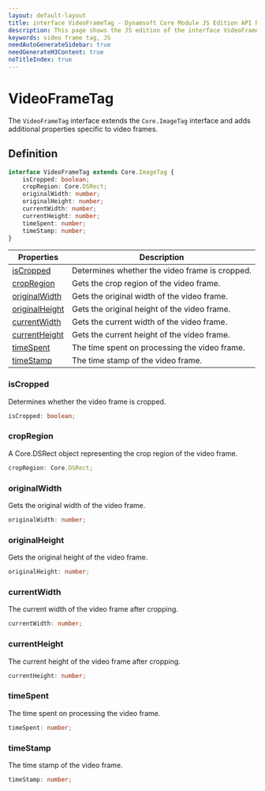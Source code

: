 ```yaml
---
layout: default-layout
title: interface VideoFrameTag - Dynamsoft Core Module JS Edition API Reference
description: This page shows the JS edition of the interface VideoFrameTag in Dynamsoft Core Module.
keywords: video frame tag, JS
needAutoGenerateSidebar: true
needGenerateH3Content: true
noTitleIndex: true
---
```


# VideoFrameTag

The `VideoFrameTag` interface extends the `Core.ImageTag` interface and adds additional properties specific to video frames.

## Definition

```typescript
interface VideoFrameTag extends Core.ImageTag {
    isCropped: boolean;
    cropRegion: Core.DSRect;
    originalWidth: number; 
    originalHeight: number; 
    currentWidth: number; 
    currentHeight: number;
    timeSpent: number; 
    timeStamp: number; 
}
```

| Properties               | Description |
|----------------------|-------------|
| [isCropped](#iscropped) | Determines whether the video frame is cropped. |
| [cropRegion](#cropregion) | Gets the crop region of the video frame. |
| [originalWidth](#originalwidth) | Gets the original width of the video frame. |
| [originalHeight](#originalheight) | Gets the original height of the video frame. |
| [currentWidth](#currentwidth) | Gets the current width of the video frame. |
| [currentHeight](#currentheight) | Gets the current height of the video frame. |
| [timeSpent](#timespent) | The time spent on processing the video frame. |
| [timeStamp](#timestamp) | The time stamp of the video frame.  |

### isCropped

Determines whether the video frame is cropped.

```typescript
isCropped: boolean;
```

### cropRegion

A Core.DSRect object representing the crop region of the video frame.

```typescript
cropRegion: Core.DSRect;
```

### originalWidth

Gets the original width of the video frame.

```typescript
originalWidth: number;
```

### originalHeight

Gets the original height of the video frame.

```typescript
originalHeight: number;
```

### currentWidth

The current width of the video frame after cropping.

```typescript
currentWidth: number;
```

### currentHeight

The current height of the video frame after cropping.

```typescript
currentHeight: number;
```

### timeSpent

The time spent on processing the video frame.

```typescript
timeSpent: number;
```

### timeStamp

The time stamp of the video frame.

```typescript
timeStamp: number;
```